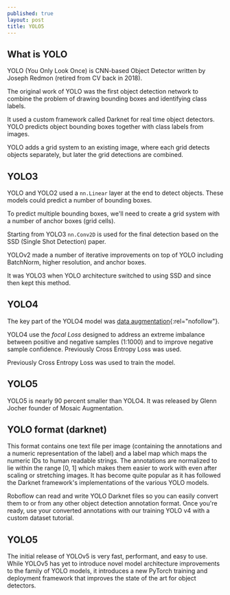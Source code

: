 ```yaml
---
published: true
layout: post
title: YOLO5
---
```

## What is YOLO
 
YOLO (You Only Look Once) is CNN-based Object Detector written by Joseph Redmon (retired from CV back in 2018).
 
The original work of YOLO was the first object detection network to combine the problem of drawing bounding boxes and identifying class labels.
 
It used a custom framework called Darknet for real time object detectors. YOLO predicts object bounding boxes together with class labels from images.
 
YOLO adds a grid system to an existing image, where each grid detects objects separately, but later the grid detections are combined.
 
## YOLO3
 
YOLO and YOLO2 used a `nn.Linear` layer at the end to detect objects. These models could predict a number of bounding boxes.
 
To predict multiple bounding boxes, we'll need to
create a grid system with a number of anchor boxes (grid cells).
 
 
Starting from YOLO3 `nn.Conv2D` is used for the final detection based on the SSD (Single Shot Detection) paper.
 
 
YOLOv2 made a number of iterative improvements on top of YOLO including BatchNorm, higher resolution, and anchor boxes.
 
 
 
It was YOLO3 when YOLO architecture switched to using SSD and since then kept this method.
 
## YOLO4
 
The key part of the YOLO4 model was [data augmentation](https://blog.roboflow.com/yolov4-data-augmentation/){:rel="nofollow"}.
 
YOLO4 use the *focal Loss* designed to address an extreme imbalance between positive and negative samples (1:1000) and to improve negative sample confidence. Previously Cross Entropy Loss was used.

Previously Cross Entropy Loss was used to train the model.

## YOLO5
 
YOLO5 is nearly 90 percent smaller than YOLO4. It was released by Glenn Jocher founder of Mosaic Augmentation.
 
## YOLO format (darknet)
 
This format contains one text file per image (containing the annotations and a numeric representation of the label) and a label map which maps the numeric IDs to human readable strings. The annotations are normalized to lie within the range [0, 1] which makes them easier to work with even after scaling or stretching images. It has become quite popular as it has followed the Darknet framework's implementations of the various YOLO models.
 
Roboflow can read and write YOLO Darknet files so you can easily convert them to or from any other object detection annotation format. Once you're ready, use your converted annotations with our training YOLO v4 with a custom dataset tutorial.
 
 
## YOLO5
 
 
 
The initial release of YOLOv5 is very fast, performant, and easy to use. While YOLOv5 has yet to introduce novel model architecture improvements to the family of YOLO models, it introduces a new PyTorch training and deployment framework that improves the state of the art for object detectors.

